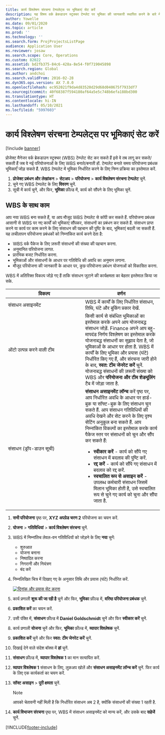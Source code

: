 ```yaml
---
title: कार्य विश्लेषण संरचना टेम्पलेट्स पर भूमिकाएं सेट करें
description: यह विषय वर्क ब्रेकडाउन स्ट्रक्चर टेम्प्लेट पर भूमिका की जानकारी स्थापित करने के बारे में जानकारी प्रदान करता है.
author: Yowelle
ms.date: 09/01/2020
ms.topic: article
ms.prod: ''
ms.technology: ''
ms.search.form: ProjProjectsListPage
audience: Application User
ms.reviewer: josaw
ms.search.scope: Core, Operations
ms.custom: 82022
ms.assetid: bd2fb375-84c6-428a-8e54-f0f719045898
ms.search.region: Global
ms.author: andchoi
ms.search.validFrom: 2016-02-28
ms.dyn365.ops.version: AX 7.0.0
ms.openlocfilehash: ec952021f9da4d83520d29d68d040675f7933df7
ms.sourcegitcommit: 40f68387f594180af64a5e5c748b6efa188bd300
ms.translationtype: HT
ms.contentlocale: hi-IN
ms.lasthandoff: 05/10/2021
ms.locfileid: "5997603"
---
```

# <a name="set-up-roles-on-work-breakdown-structure-templates"></a>कार्य विश्लेषण संरचना टेम्पलेट्स पर भूमिकाएं सेट करें

[!include [banner](../includes/banner.md)]

प्रोजेक्ट मैनेजर वर्क ब्रेकडाउन स्ट्रक्चर (WBS) टेम्प्लेट सेट कर सकते हैं इसे वे तब लागू कर सकते/सकती हैं जब वे नई परियोजनाओं के लिए WBS बनाते/बनाती हों. टेम्पलेट बनाते समय परियोजना प्रबंधक भूमिकाएँ जोड़ सकते हैं. WBS टेम्पलेट में भूमिका निर्धारित करने के लिए निम्न प्रक्रिया का इस्तेमाल करें.

1. **प्रोजेक्ट प्रबंधन और लेखांकन** > **सेटअप** > **परियोजना** > **कार्य विश्लेषण संरचना टेम्पलेट** चुनें.
2. चुने गए WBS टेम्पलेट के लिए **विवरण** चुनें.
3. सूची में कार्य चुनें, और फिर, **भूमिका** फ़ील्ड में, कार्य को सौंपने के लिए भूमिका चुनें.

## <a name="work-with-a-wbs"></a>WBS के साथ काम

आप नया WBS बना सकते हैं, या आप मौजूद WBS टेम्पलेट से कॉपी कर सकते हैं. परियोजना प्रबंधक आसानी से WBS पर नए कार्यों को भूमिकाएं सौंपकर, संसाधनों का प्रबंधन कर सकते हैं. संसाधन प्राप्त करने या कार्य पर काम करने के लिए संसाधन की पहचान की पुष्टि के बाद, भूमिकाएं बदली जा सकती हैं. यह लचीलापन परियोजना प्रबंधकों को निम्नांकित कार्य करने देता है:

- WBS वर्क पैकेज के लिए ज़रूरी संसाधनों की संख्या की पहचान करना.
- अनुमानित परियोजना लागत.
- प्रारंभिक बजट निर्धारित करना.
- भूमिकाओं और संसाधनों के आधार पर गतिविधि की अवधि का अनुमान लगाना.
- मौजूद परियोजना की जानकारी के आधार पर, कुछ परियोजना प्रबंधन योजनाओं को विकासित करना.

WBS में अतिरिक्त विकल्प जोड़े गए हैं ताकि संसाधन जुटाने की कार्यक्षमता का बेहतर इस्तेमाल किया जा सके.

<table>
<colgroup>
<col width="50%" />
<col width="50%" />
</colgroup>
<thead>
<tr class="header">
<th>विकल्प</th>
<th>वर्णन</th>
</tr>
</thead>
<tbody>
<tr class="odd">
<td>संसाधन असाइनमेंट</td>
<td>WBS में कार्यों के लिए निर्धारित संसाधन, तिथि, घंटे और बुकिंग प्रकार देखें.</td>
</tr>
<tr class="even">
<td>ऑटो उत्पन्न करने वाली टीम</td>
<td>किसी कार्य से संबंधित भूमिकाओं का इस्तेमाल करके अपने आप योजनाबद्ध संसाधन जोड़ें. Finance अपने आप बहु-मापदंड निर्णय विश्लेषण का इस्तेमाल करके योजनाबद्ध संसाधनों का सुझाव देता है, जो भूमिकाओं के आधार पर होता है. WBS में कार्यों के लिए भूमिका और प्रयास (घंटे) निर्धारित किए गए हैं, और संरचना जारी होने के बाद, <strong>स्वत: टीम जेनरेट करें</strong> चुनें. योजनाबद्ध संसाधनों की ज़रूरी संख्या को WBS और <strong>परियोजना और टीम शेड्यूलिंग</strong> टैब में जोड़ा जाता है.</td>
</tr>
<tr class="odd">
<td>संसाधन (ड्रॉप-डाउन सूची)</td>
<td><strong>संसाधन असाइनमेंट लॉन्च</strong> करें पृष्ठ पर, आप निर्धारित अवधि के आधार पर हार्ड-बुक या सॉफ्ट-बुक के लिए संसाधन चुन सकते हैं. आप संसाधन गतिविधियों की अवधि देखने और सेट करने के लिए दृश्य सेटिंग अनुकूल बना सकते हैं. आप निम्नांकित विकल्पों का इस्तेमाल करके कार्य पैकेज स्तर पर संसाधनों को चुन और सौंप कर सकते हैं:
<ul>
<li><strong>स्वीकार करें</strong> - कार्य को सौंपे गए संसाधन में बदलाव की पुष्टि करें.</li>
<li><strong>रद्द करें</strong> - कार्य को सौंपे गए संसाधन में बदलाव को रद्द करें.</li>
<li><strong>स्वचालित रूप से असाइन करें</strong> - उपलब्ध कर्मचारी संसाधन जिसमें मिलान भूमिका होती है, उसे स्वचालित रूप से चुने गए कार्य को चुना और सौंपा जाता है.</li>
</ul></td>
</tr>
</tbody>
</table>

1. **सभी परियोजना** पृष्ठ पर, **XYZ अपग्रेड चरण 2** परियोजना का चयन करें.
2. **योजना** > **गतिविधियां** > **कार्य विश्लेषण संरचना** चुनें.
3. WBS में निम्नांतिच लेवल-वन गतिविधियों को जोड़ने के लिए **नया** चुनें:

    - शुरुआत
    - योजना बनाना
    - निष्पादित करना
    - निगरानी और नियंत्रण
    - बंद करें

4. निम्नलिखित चित्र में दिखाए गए के अनुसार तिथि और प्रयास (घंटे) निर्धारित करें.

    [![दिनांक और प्रयास सेट करना](./media/projectresourcing10.jpg)](./media/projectresourcing10.jpg)

5. कार्य प्रणाली **शुरू की जा रही है** चुनें और फिर, **भूमिका** फ़ील्ड में, **वरिष्ठ परियोजना प्रबंधक** चुनें.
6. **प्रकाशित करें** का चयन करें.
7. उसी पंक्ति में, **संसाधन** फ़ील्ड में **Daniel Goldschmidt** चुनें और फिर **स्वीकार करें** चुनें.
8. कार्य प्रणाली **योजना** चुनें और फिर, **भूमिका** फ़ील्ड में, **व्यापार विश्लेषक** चुनें.
9. **प्रकाशित करें** चुनें और फिर **स्वत: टीम जेनरेट करें** चुनें.
10. दिखाई देने वाले संदेश बॉक्स में **हां** चुनें.
11. **संसाधन** फ़ील्ड में, **व्यापार विश्लेषक 1** का मान सत्यापित करें.
12. **व्यापार विश्लेषक 1** संसाधन के लिए, लुकअप खोलें और **संसाधन असाइनमेंट लॉन्च करें** चुनें. फिर कार्य के लिए एक कार्यकर्ता का चयन करें.
13. **सॉफ्ट असाइन** &gt; **पूरी क्षमता** चुनें.

    > [!NOTE] 
    > आपको चेतावनी नहीं मिली है कि निर्धारित संसाधन अब 2 है, क्योंकि संसाधनों की संख्या 1 रहती है.

14. **कार्य विभाजन संरचना** पृष्ठ पर, WBS में संसाधन असाइनमेंट को मान्य करें, और उसके बाद **सहेजें** चुनें.


[!INCLUDE[footer-include](../includes/footer-banner.md)]